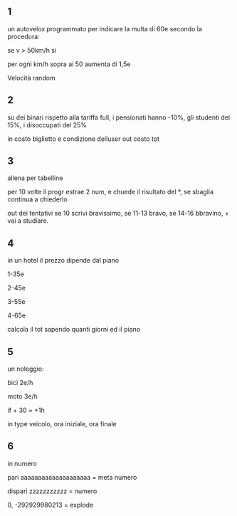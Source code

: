 ## 1

un autovelox programmato per indicare la multa di 60e secondo la procedura:

se v > 50km/h si

per ogni km/h sopra ai 50 aumenta di 1,5e

Velocità random



## 2

su dei binari rispetto alla tariffa full, i pensionati hanno -10%, gli studenti del 15%, i disoccupati del 25%

in costo biglietto e condizione delluser out costo tot



## 3

allena per tabelline

per 10 volte il progr estrae 2 num, e chuede il risultato del \*, se sbaglia continua a chiederlo

out dei tentativi se 10 scrivi bravissimo, se 11-13 bravo, se 14-16 bbravino, + vai a studiare.



## 4

in un hotel il prezzo dipende dal piano

1-35e

2-45e

3-55e

4-65e

calcola il tot sapendo quanti giorni ed il piano



## 5

un noleggio:

bici 2e/h

moto 3e/h

if + 30 = +1h

in type veicolo, ora iniziale, ora finale



## 6

in numero 

pari aaaaaaaaaaaaaaaaaaaa = meta numero

dispari zzzzzzzzzzz = numero

0, -292929980213 = explode

